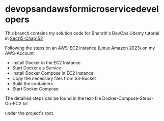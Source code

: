 # devopsandawsformicroservicedevelopers

This branch contains my solution code for Bharath's DevOps Udemy tutorial in [Sect15-Chap152](https://www.udemy.com/course/devops-tools-and-aws-for-java-microservice-developers/learn/lecture/19452792#overview)

Following the steps on an AWS-EC2 instance (Linux Amazon 2023) on my AWS-Account:

- install Docker in the EC2 Instance
- Start Docker als Service
- install Docker Compose in EC2 Instance
- Copy the necessary files from S3-Bucket
- Build the containers
- Start Docker Compose

The detailled steps can be found in the text-file Docker-Compose-Steps-On-EC2.txt

under the project's root.
